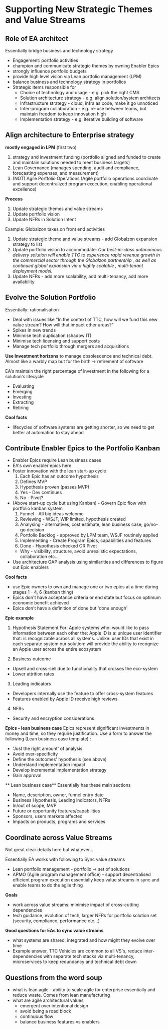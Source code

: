 # Supporting New Strategic Themes and Value Streams

## Role of EA architect
Essentially bridge business and technology strategy
* Engagement: portfolio activities
* champion and communicate strategic themes by owning Enabler Epics
* strongly influence portfolio budgets
* provide high level vision via Lean portfolio management (LPM)
* balance business and technology strategy in portfolios
* Strategic items responsible for
  * Choice of technology and usage - e.g. pick the right CMS
  * Solution architecture strategy - e.g. align solution/system architects
  * Infrastructure strategy        - cloud, infra as code, make it go unnoticed 
  * Inter-program collaboration    - e.g. re-use between teams, but maintain freedom to keep innovation high 
  * Implementation strategy        - e.g. iterative building of software

## Align architecture to Enterprise strategy
**mostly engaged in LPM**
(first two) 
  1. strategy and investment funding (portfolio aligned and funded to create and maintain solutions needed to meet business targets)
  2. Lean Governance (manages spending, audit and compliance, forecasting expenses, and measurement)
  3. (NOT) Agile Portfolio Operations (Agile portfolio operations coordinate and support decentralized program execution, enabling operational excellence)

**Process**
1. Update strategic themes and value streams
2. Update portfolio vision
3. Update NFRs in Solution Intent

Example: Globalzon takes on front end activities
1. Update strategic theme and value streams - add Globalzon expansion strategy to list
2. Update portfolio vision to accommodate: _Our best-in-class autonomous delivery solution will enable TTC to experience rapid
revenue growth in the commercial sector through the Globalzon partnership , as well as continued global expansion via
a highly scalable , multi-tenant deployment model._
3. Update NFRs - add more scalability, add multi-tenancy, add more availability

## Evolve the Solution Portfolio
Essentially: rationalisation
* Deal with issues like "In the context of TTC, how will we fund this new value stream? How will that impact
other areas?"
* Spikes in new trends
* Minimise tech duplication (shadow IT)
* Minimise tech licensing and support costs
* Manage tech portfolio through mergers and acquisitions

**Use Investment horizons**
to manage obsolescence and technical debt. Almost like a warbly map but for the birth -> retirement of
software

EA's maintain the right percentage of investment in the following for a solution's lifecycle
* Evaluating
* Emerging
* Investing
* Extracting
* Retiring

**Cool facts**
* lifecycles of software systems are getting shorter, so we need to get better at automation to stay ahead

## Contribute Enabler Epics to the Portfolio Kanban
* Enabler Epics require Lean business cases
* EA's own enabler epics here
* Foster innovation with the lean start-up cycle
  1. Each Epic has an outcome hypothesis
  2. Defines MVP
  3. Hypothesis proven (passes MVP)
  4. Yes - Dev continues
  5. No - Pivot?
* (Above start-up cycle but using Kanban) - Govern Epic flow with portfolio kanban system
  1. Funnel            - All big ideas welcome
  2. Reviewing         - WSJF, WIP limited, hypothesis created
  3. Analysing         - alternatives, cost estimate, lean business case, go/no-go decision
  4. Portfolio Backlog - approved by LPM team, WSJF routinely applied
  5. Implementing      - Create Program Epics, capabilities and features
  6. Done              - Hypothesis checked OR Pivot
  * Why - visibility, structure, avoid unrealistic expectations, collaboration etc...
* Use architecture GAP analysis using similarities and differences to figure out Epic enablers

**Cool facts**
* use Epic owners to own and manage one or two epics at a time during stages 1 - 4, 6 (kanban thing)
* Epics don't have acceptance criteria or end state but focus on optimum economic benefit achieved
* Epics don't have a definition of done but 'done enough'

**Epic example**
1. Hypothesis Statement
For:           Apple systems
who:           would like to pass information between each other
the:           Apple ID
is a:          unique user identifier
that:          is recognizable across all systems.
Unlike:        user IDs that exist in each separate system
our solution:  will provide the ability to recognize an Apple user across the entire ecosystem

2. Business outcome
  * Upsell and cross-sell due to functionality that crosses the eco-system
  * Lower attrition rates
3. Leading indicators
  * Developers internally use the feature to offer cross-system features
  * Features enabled by Apple ID receive high reviews
4. NFRs
  * Security and encryption considerations

**Epics - lean business case**
Epics represent significant investments in money and time, so they require justification. Use a form to 
answer the following (Lean business case template) :
* 'Just the right amount' of analysis
* Avoid over-specificity
* Define the outcomes' hypothesis (see above)
* Understand implementation impact
* Develop incremental implementation strategy
* Gain approval

** Lean business case** 
Essentially has these main sections
* Name, description, owner, funnel entry date
* Business Hypothesis, Leading indicators, NFRs 
* In/out of scope, MVP
* Future or opportunity features/capabilities
* Sponsors, users markets affected
* Impacts on products, programs and services

## Coordinate across Value Streams
Not great clear details here but whatever...

Essentially EA works with following to Sync value streams
* Lean portfolio management          - portfolio -> set of solutions
* APMO (Agile program management office) - support decentralised efficient program execution
essentially keep value streams in sync and enable teams to do the agile thing

**Goals**
* work across value streams: minimise impact of cross-cutting dependencies
* tech guidance, evolution of tech, larger NFRs for portfolio solution set (security, compliance, performance etc...)

**Good questions for EAs to sync value streams**
* what systems are shared, integrated and how might they evolve over time
* Example answer, TTC Vehicles are common to all VS's, reduce inter-dependencies with separate tech stacks
via multi-tenancy, microservices to keep redundancy and technical debt down

## Questions from the word soup
* what is lean agile - ability to scale agile for enterprise essentially and reduce waste. Comes from lean manufacturing
* what are agile architectural values
  * emergent over intentional design
  * avoid being a road block
  * continuous flow
  * balance business features vs enablers